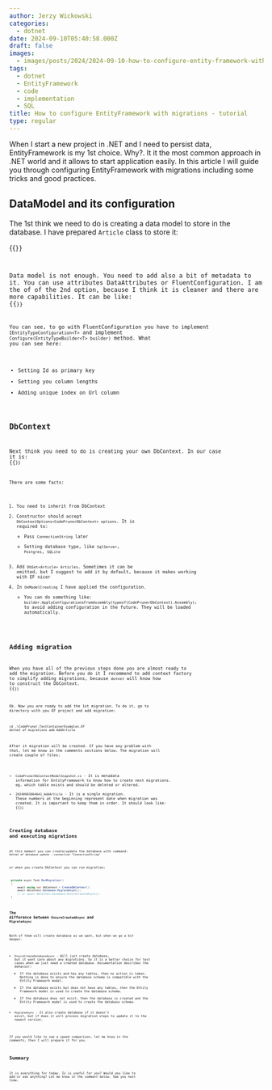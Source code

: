 ```yaml
---
author: Jerzy Wickowski
categories:
  - dotnet
date: 2024-09-10T05:40:58.000Z
draft: false
images:
  - images/posts/2024/2024-09-10-how-to-configure-entity-framework-with-migrations-tutorial.jpg
tags:
  - dotnet
  - EntityFramework
  - code
  - implementation
  - SQL
title: How to configure EntityFramework with migrations - tutorial 
type: regular
---
```

When I start a new project in .NET and I need to persist data, EntityFramework is my 1st choice. Why?. It it the most common approach in .NET world and it allows to start application easily. In this article I will guide you through configuring EntityFramework with migrations including  some tricks and good practices.  

## DataModel and its configuration
The 1st think we need to do is creating a data model to store in the database. I have prepared `Article` class to store it:  

{{<code language="csharp" file="static/examples/CodePruner.TestContainerExamples/CodePruner.TestContainerExamples.EF/Article.cs" region="article_class" >}}

Data model is not enough. You need to add also a bit of metadata to it. You can use attributes DataAttributes or FluentConfiguration. I am the of of the 2nd option, because I think it is cleaner and there are more capabilities. It can be like:
{{<code language="csharp" file="static/examples/CodePruner.TestContainerExamples/CodePruner.TestContainerExamples.EF/Article.cs" region="article_configuration" >}}

You can see, to go with FluentConfiguration you have to implement `IEntityTypeConfiguration<T>` and implement `Configure(EntityTypeBuilder<T> builder)` method. What you can see here:
 - Setting Id as primary key
 - Setting you column lengths
 - Adding unique index on Url column

## DbContext
Next think you need to do is creating your own DbContext. In our case it is:
{{<code language="csharp" file="static/examples/CodePruner.TestContainerExamples/CodePruner.TestContainerExamples.EF/CodePrunerDbContext.cs" >}}

There are some facts:
1. You need to inherit from DbContext
2. Constructor should accept `DbContextOptions<CodePrunerDbContext> options`. It is required to:
    - Pass `ConnectionString` later
    - Setting database type, like `SqlServer`, `Postgres`, `SQLite`
3. Add `DbSet<Article> Articles`. Sometimes it can be omitted, but I suggest to add it by default, because it makes working with EF nicer
4. In `OnModelCreating` I have applied the configuration.
    - You can do something like: `builder.ApplyConfigurationsFromAssembly(typeof(CodePrunerDbContext).Assembly);` to avoid adding configuration in the future. They will be loaded automatically.

## Adding migration
When you have all of the previous steps done you are almost ready to add the migration. Before you do it I recommend to add context factory to simplify adding migrations, because `dotnet` will know how to construct the DbContext.
{{<code language="csharp" file="static/examples/CodePruner.TestContainerExamples/CodePruner.TestContainerExamples.EF/CodePrunerDbContextFactory.cs" >}}

Ok. Now you are ready to add the 1st migration. To do it, go to directory with you EF project and add migration:
``` 
cd .\CodePruner.TestContainerExamples.EF
dotnet ef migrations add AddArticle
```

After it migration will be created. If you have any problem with that, let me know in the comments sections below.
The migration will create couple of files:
- `CodePrunerDbContextModelSnapshot.cs` - It is metadata information for EntityFramework to know how to create next migrations. eg. which table exists and should be deleted or altered.
- `20240903064641_AddArticle` - It is a single migration. These numbers at the beginning represent date when migration was created. It is important to keep them in order. It should look like:
{{<code language="csharp" file="static/examples/CodePruner.TestContainerExamples/CodePruner.TestContainerExamples.EF/Migrations/20240903064641_AddArticle.cs" >}}

## Creating database and executing migrations
At this moment you can create/update the database with command:
`dotnet ef database update --connection "ConnectionString"`

or when you create DbContext you can run migration:
```csharp
 private async Task RunMigration()
 {
     await using var dbContext = CreateDbContext();
     await dbContext.Database.MigrateAsync();
     // or await dbContext.Database.EnsureCreatedAsync();
 }
```

### The difference between `EnsureCreatedAsync` and `MigrateAsync`
Both of them will create database as we want, but when we go a bit deeper.
- `EnsureCreateDatabaseAsync` - Will just create database, but it wont care about any migrations. So it is a better choice for test cases when we just need a created database. Documentation describes the behavior:
   - If the database exists and has any tables, then no action is taken. Nothing is done to ensure the database schema is compatible with the Entity Framework model.
   - If the database exists but does not have any tables, then the Entity Framework model is used to create the database schema.
  - If the database does not exist, then the database is created and the Entity Framework model is used to create the database schema.
- `MigrateAsync` - It also create database if it doesn't exist, but if does it will process migration steps to update it to the newest version. 

If you would like to see a speed comparison, let me know in the comments, then I will prepare it for you. 

## Summary 
It is everything for today. Is is useful for you? Would you like to add or ask anything? Let me know in the comment below.
See you next time.
